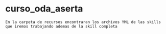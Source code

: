 # curso_oda_aserta
```
En la carpeta de recursos encontraran los archivos YML de las skills que iremos trabajando ademas de la skill completa

```
